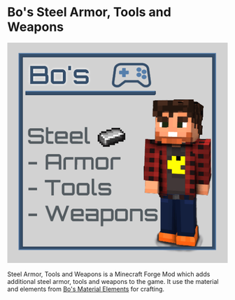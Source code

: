 # Bo's Steel Armor, Tools and Weapons

![Bo's Steel Armor, Tools and Weapons][logo]

Steel Armor, Tools and Weapons is a Minecraft Forge Mod which adds additional steel armor, tools and weapons to the game.
It use the material and elements from [Bo's Material Elements][material-elements] for crafting.

[logo]: logo.png
[material-elements]: https://www.curseforge.com/minecraft/mc-mods/bos-material-elements
